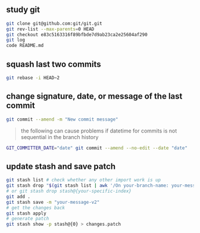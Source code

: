 ## study git

```sh
git clone git@github.com:git/git.git
git rev-list --max-parents=0 HEAD
git checkout e83c5163316f89bfbde7d9ab23ca2e25604af290
git log
code README.md
```

## squash last two commits

```sh
git rebase -i HEAD~2
```

<!-- then make sure prefix is `pick` for the commit you want to keep preserved. rest, `s` -->

## change signature, date, or message of the last commit

```sh
git commit --amend -m "New commit message"
```

> the following can cause problems if datetime for commits is not sequential in the branch history

```sh
GIT_COMMITTER_DATE="date" git commit --amend --no-edit --date "date"
```

## update stash and save patch

```sh
git stash list # check whether any other import work is up
git stash drop "$(git stash list | awk '/On your-branch-name: your-message-v1/ {gsub(/:/, "", $1); print $1}')"
# or git stash drop stash@{your-specific-index}
git add .
git stash save -m "your-message-v2"
# get the changes back
git stash apply
# generate patch
git stash show -p stash@{0} > changes.patch
```

